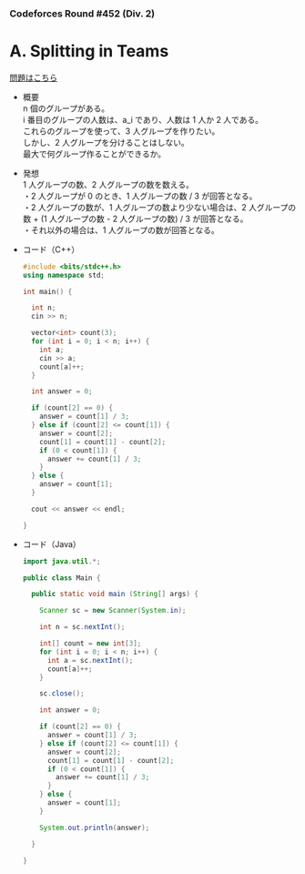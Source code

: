 ### Codeforces Round #452 (Div. 2)

# A. Splitting in Teams

  [問題はこちら](https://codeforces.com/problemset/problem/899/A)
  
- 概要<br>
  n 個のグループがある。<br>
  i 番目のグループの人数は、a_i であり、人数は 1 人か 2 人である。<br>
  これらのグループを使って、3 人グループを作りたい。<br>
  しかし、2 人グループを分けることはしない。<br>
  最大で何グループ作ることができるか。
  
  
- 発想<br>
  1 人グループの数、2 人グループの数を数える。<br>
  ・2 人グループが 0 のとき、1 人グループの数 / 3 が回答となる。<br>
  ・2 人グループの数が、1 人グループの数より少ない場合は、2 人グループの数 + (1 人グループの数 - 2 人グループの数) / 3 が回答となる。<br>
  ・それ以外の場合は、1 人グループの数が回答となる。
  
  
- コード（C++）

  ```cpp
  #include <bits/stdc++.h>
  using namespace std;

  int main() {

    int n;
    cin >> n;

    vector<int> count(3);
    for (int i = 0; i < n; i++) {
      int a;
      cin >> a;
      count[a]++;
    }

    int answer = 0;

    if (count[2] == 0) {
      answer = count[1] / 3;
    } else if (count[2] <= count[1]) {
      answer = count[2];
      count[1] = count[1] - count[2];
      if (0 < count[1]) {
        answer += count[1] / 3;
      }
    } else {
      answer = count[1];
    }

    cout << answer << endl;

  }
  ```
  
- コード（Java）

  ```java
  import java.util.*;

  public class Main {

    public static void main (String[] args) {

      Scanner sc = new Scanner(System.in);

      int n = sc.nextInt();

      int[] count = new int[3];
      for (int i = 0; i < n; i++) {
        int a = sc.nextInt();
        count[a]++;
      }

      sc.close();

      int answer = 0;

      if (count[2] == 0) {
        answer = count[1] / 3;
      } else if (count[2] <= count[1]) {
        answer = count[2];
        count[1] = count[1] - count[2];
        if (0 < count[1]) {
          answer += count[1] / 3;
        }
      } else {
        answer = count[1];
      }

      System.out.println(answer);

    }

  }
  ```
    